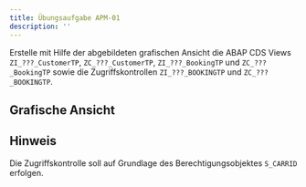 ```yaml
---
title: Übungsaufgabe APM-01
description: ''
---
```


Erstelle mit Hilfe der abgebildeten grafischen Ansicht die ABAP CDS Views `ZI_???_CustomerTP`, `ZC_???_CustomerTP`, `ZI_???_BookingTP` und `ZC_???_BookingTP` sowie die Zugriffskontrollen `ZI_???_BOOKINGTP` und `ZC_???_BOOKINGTP`.

## Grafische Ansicht


## Hinweis
Die Zugriffskontrolle soll auf Grundlage des Berechtigungsobjektes `S_CARRID` erfolgen.
